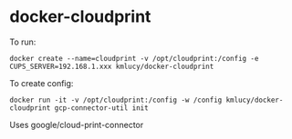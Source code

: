# docker-cloudprint

To run:
```
docker create --name=cloudprint -v /opt/cloudprint:/config -e CUPS_SERVER=192.168.1.xxx kmlucy/docker-cloudprint
```

To create config: 
```
docker run -it -v /opt/cloudprint:/config -w /config kmlucy/docker-cloudprint gcp-connector-util init
```
Uses google/cloud-print-connector
